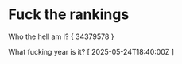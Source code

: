 # Fuck the rankings

Who the hell am I?
{ 34379578 }

What fucking year is it?
[ 2025-05-24T18:40:00Z ]
